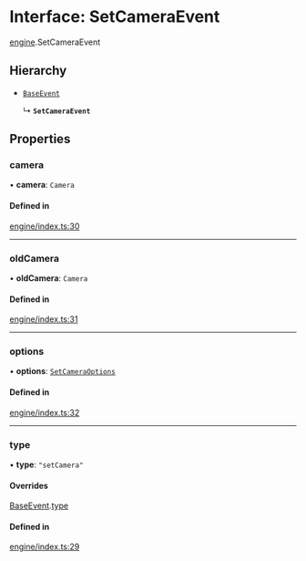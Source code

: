 # Interface: SetCameraEvent

[engine](../modules/engine.md).SetCameraEvent

## Hierarchy

- [`BaseEvent`](eventDispatcher.BaseEvent.md)

  ↳ **`SetCameraEvent`**

## Properties

### camera

• **camera**: `Camera`

#### Defined in

[engine/index.ts:30](https://github.com/Shiotsukikaedesari/vis-three/blob/2f5203e6/packages/core/engine/index.ts#L30)

___

### oldCamera

• **oldCamera**: `Camera`

#### Defined in

[engine/index.ts:31](https://github.com/Shiotsukikaedesari/vis-three/blob/2f5203e6/packages/core/engine/index.ts#L31)

___

### options

• **options**: [`SetCameraOptions`](engine.SetCameraOptions.md)

#### Defined in

[engine/index.ts:32](https://github.com/Shiotsukikaedesari/vis-three/blob/2f5203e6/packages/core/engine/index.ts#L32)

___

### type

• **type**: ``"setCamera"``

#### Overrides

[BaseEvent](eventDispatcher.BaseEvent.md).[type](eventDispatcher.BaseEvent.md#type)

#### Defined in

[engine/index.ts:29](https://github.com/Shiotsukikaedesari/vis-three/blob/2f5203e6/packages/core/engine/index.ts#L29)
